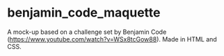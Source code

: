 # benjamin_code_maquette
A mock-up based on a challenge set by Benjamin Code (https://www.youtube.com/watch?v=WSx8tcGow88). Made in HTML and CSS.
